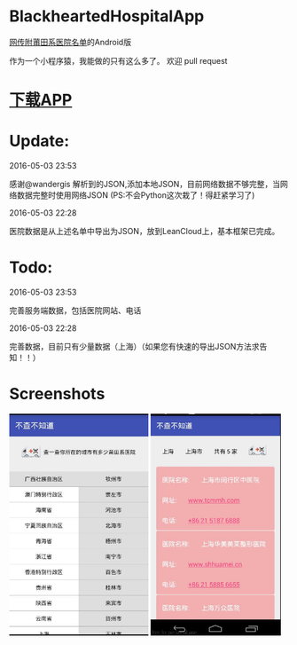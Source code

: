 # BlackheartedHospitalApp 
[网传附莆田系医院名单](https://github.com/langhua9527/BlackheartedHospital)的Android版

作为一个小程序猿，我能做的只有这么多了。 欢迎 pull request

# [下载APP](http://fir.im/BlackHospitals)

# Update:
2016-05-03 23:53
 
感谢@wandergis 解析到的JSON,添加本地JSON，目前网络数据不够完整，当网络数据完整时使用网络JSON
(PS:不会Python这次栽了！得赶紧学习了)

2016-05-03 22:28

医院数据是从上述名单中导出为JSON，放到LeanCloud上，基本框架已完成。

# Todo:
2016-05-03 23:53

完善服务端数据，包括医院网站、电话

2016-05-03 22:28

完善数据，目前只有少量数据（上海）（如果您有快速的导出JSON方法求告知！！）

# Screenshots
<img src="/screenshots/screen_home.jpg" height="400px"/>
<img src="/screenshots/screen_detail.jpg" height="400px"/>